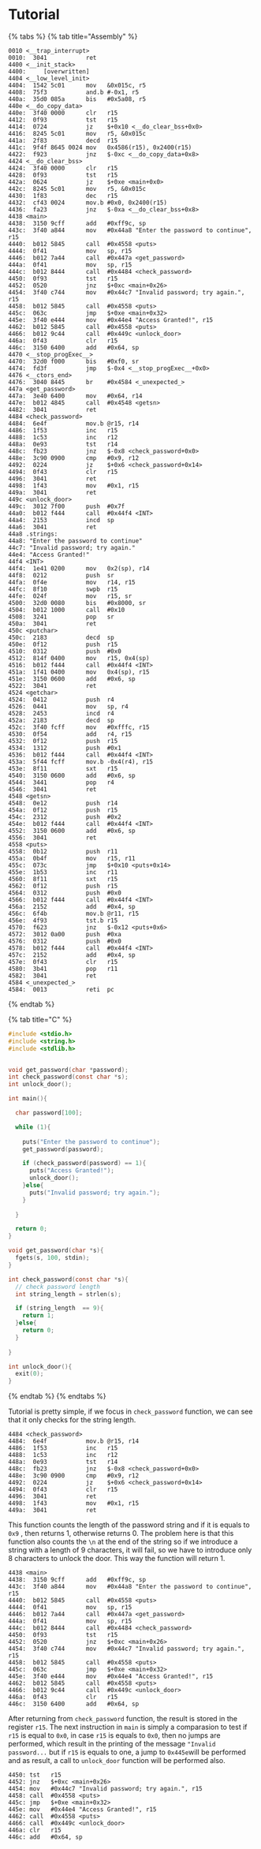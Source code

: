 # Tutorial

{% tabs %}
{% tab title="Assembly" %}
```
0010 <__trap_interrupt>
0010:  3041           ret
4400 <__init_stack>
4400:     [overwritten]
4404 <__low_level_init>
4404:  1542 5c01      mov	&0x015c, r5
4408:  75f3           and.b	#-0x1, r5
440a:  35d0 085a      bis	#0x5a08, r5
440e <__do_copy_data>
440e:  3f40 0000      clr	r15
4412:  0f93           tst	r15
4414:  0724           jz	$+0x10 <__do_clear_bss+0x0>
4416:  8245 5c01      mov	r5, &0x015c
441a:  2f83           decd	r15
441c:  9f4f 8645 0024 mov	0x4586(r15), 0x2400(r15)
4422:  f923           jnz	$-0xc <__do_copy_data+0x8>
4424 <__do_clear_bss>
4424:  3f40 0000      clr	r15
4428:  0f93           tst	r15
442a:  0624           jz	$+0xe <main+0x0>
442c:  8245 5c01      mov	r5, &0x015c
4430:  1f83           dec	r15
4432:  cf43 0024      mov.b	#0x0, 0x2400(r15)
4436:  fa23           jnz	$-0xa <__do_clear_bss+0x8>
4438 <main>
4438:  3150 9cff      add	#0xff9c, sp
443c:  3f40 a844      mov	#0x44a8 "Enter the password to continue", r15
4440:  b012 5845      call	#0x4558 <puts>
4444:  0f41           mov	sp, r15
4446:  b012 7a44      call	#0x447a <get_password>
444a:  0f41           mov	sp, r15
444c:  b012 8444      call	#0x4484 <check_password>
4450:  0f93           tst	r15
4452:  0520           jnz	$+0xc <main+0x26>
4454:  3f40 c744      mov	#0x44c7 "Invalid password; try again.", r15
4458:  b012 5845      call	#0x4558 <puts>
445c:  063c           jmp	$+0xe <main+0x32>
445e:  3f40 e444      mov	#0x44e4 "Access Granted!", r15
4462:  b012 5845      call	#0x4558 <puts>
4466:  b012 9c44      call	#0x449c <unlock_door>
446a:  0f43           clr	r15
446c:  3150 6400      add	#0x64, sp
4470 <__stop_progExec__>
4470:  32d0 f000      bis	#0xf0, sr
4474:  fd3f           jmp	$-0x4 <__stop_progExec__+0x0>
4476 <__ctors_end>
4476:  3040 8445      br	#0x4584 <_unexpected_>
447a <get_password>
447a:  3e40 6400      mov	#0x64, r14
447e:  b012 4845      call	#0x4548 <getsn>
4482:  3041           ret
4484 <check_password>
4484:  6e4f           mov.b	@r15, r14
4486:  1f53           inc	r15
4488:  1c53           inc	r12
448a:  0e93           tst	r14
448c:  fb23           jnz	$-0x8 <check_password+0x0>
448e:  3c90 0900      cmp	#0x9, r12
4492:  0224           jz	$+0x6 <check_password+0x14>
4494:  0f43           clr	r15
4496:  3041           ret
4498:  1f43           mov	#0x1, r15
449a:  3041           ret
449c <unlock_door>
449c:  3012 7f00      push	#0x7f
44a0:  b012 f444      call	#0x44f4 <INT>
44a4:  2153           incd	sp
44a6:  3041           ret
44a8 .strings:
44a8: "Enter the password to continue"
44c7: "Invalid password; try again."
44e4: "Access Granted!"
44f4 <INT>
44f4:  1e41 0200      mov	0x2(sp), r14
44f8:  0212           push	sr
44fa:  0f4e           mov	r14, r15
44fc:  8f10           swpb	r15
44fe:  024f           mov	r15, sr
4500:  32d0 0080      bis	#0x8000, sr
4504:  b012 1000      call	#0x10
4508:  3241           pop	sr
450a:  3041           ret
450c <putchar>
450c:  2183           decd	sp
450e:  0f12           push	r15
4510:  0312           push	#0x0
4512:  814f 0400      mov	r15, 0x4(sp)
4516:  b012 f444      call	#0x44f4 <INT>
451a:  1f41 0400      mov	0x4(sp), r15
451e:  3150 0600      add	#0x6, sp
4522:  3041           ret
4524 <getchar>
4524:  0412           push	r4
4526:  0441           mov	sp, r4
4528:  2453           incd	r4
452a:  2183           decd	sp
452c:  3f40 fcff      mov	#0xfffc, r15
4530:  0f54           add	r4, r15
4532:  0f12           push	r15
4534:  1312           push	#0x1
4536:  b012 f444      call	#0x44f4 <INT>
453a:  5f44 fcff      mov.b	-0x4(r4), r15
453e:  8f11           sxt	r15
4540:  3150 0600      add	#0x6, sp
4544:  3441           pop	r4
4546:  3041           ret
4548 <getsn>
4548:  0e12           push	r14
454a:  0f12           push	r15
454c:  2312           push	#0x2
454e:  b012 f444      call	#0x44f4 <INT>
4552:  3150 0600      add	#0x6, sp
4556:  3041           ret
4558 <puts>
4558:  0b12           push	r11
455a:  0b4f           mov	r15, r11
455c:  073c           jmp	$+0x10 <puts+0x14>
455e:  1b53           inc	r11
4560:  8f11           sxt	r15
4562:  0f12           push	r15
4564:  0312           push	#0x0
4566:  b012 f444      call	#0x44f4 <INT>
456a:  2152           add	#0x4, sp
456c:  6f4b           mov.b	@r11, r15
456e:  4f93           tst.b	r15
4570:  f623           jnz	$-0x12 <puts+0x6>
4572:  3012 0a00      push	#0xa
4576:  0312           push	#0x0
4578:  b012 f444      call	#0x44f4 <INT>
457c:  2152           add	#0x4, sp
457e:  0f43           clr	r15
4580:  3b41           pop	r11
4582:  3041           ret
4584 <_unexpected_>
4584:  0013           reti	pc
```
{% endtab %}

{% tab title="C" %}
```c
#include <stdio.h>
#include <string.h>
#include <stdlib.h>


void get_password(char *password);
int check_password(const char *s);
int unlock_door();

int main(){

  char password[100];

  while (1){
    
    puts("Enter the password to continue");
    get_password(password);

    if (check_password(password) == 1){
      puts("Access Granted!");
      unlock_door();
    }else{
      puts("Invalid password; try again.");
    }
    
  }

  return 0;
}

void get_password(char *s){
  fgets(s, 100, stdin);
}

int check_password(const char *s){
  // check password length
  int string_length = strlen(s);

  if (string_length  == 9){
    return 1;
  }else{
    return 0;
  }
  
}

int unlock_door(){
  exit(0);
}
```
{% endtab %}
{% endtabs %}

Tutorial is pretty simple, if we focus in `check_password` function, we can see that it only checks for the string length.&#x20;

```
4484 <check_password>
4484:  6e4f           mov.b	@r15, r14
4486:  1f53           inc	r15
4488:  1c53           inc	r12
448a:  0e93           tst	r14
448c:  fb23           jnz	$-0x8 <check_password+0x0>
448e:  3c90 0900      cmp	#0x9, r12
4492:  0224           jz	$+0x6 <check_password+0x14>
4494:  0f43           clr	r15
4496:  3041           ret
4498:  1f43           mov	#0x1, r15
449a:  3041           ret
```

This function counts the length of the password string and if it is equals to `0x9` , then returns 1, otherwise returns 0. The problem here is that this function also counts the `\n` at the end of the string so if we introduce a string with a length of 9 characters, it will fail, so we have to introduce only 8 characters to unlock the door. This way the function will return 1.

```
4438 <main>
4438:  3150 9cff      add	#0xff9c, sp
443c:  3f40 a844      mov	#0x44a8 "Enter the password to continue", r15
4440:  b012 5845      call	#0x4558 <puts>
4444:  0f41           mov	sp, r15
4446:  b012 7a44      call	#0x447a <get_password>
444a:  0f41           mov	sp, r15
444c:  b012 8444      call	#0x4484 <check_password>
4450:  0f93           tst	r15
4452:  0520           jnz	$+0xc <main+0x26>
4454:  3f40 c744      mov	#0x44c7 "Invalid password; try again.", r15
4458:  b012 5845      call	#0x4558 <puts>
445c:  063c           jmp	$+0xe <main+0x32>
445e:  3f40 e444      mov	#0x44e4 "Access Granted!", r15
4462:  b012 5845      call	#0x4558 <puts>
4466:  b012 9c44      call	#0x449c <unlock_door>
446a:  0f43           clr	r15
446c:  3150 6400      add	#0x64, sp
```

After returning from `check_password` function, the result is stored in the register `r15`. The next instruction in `main` is simply a comparasion to test if `r15` is equal to `0x0`, in case `r15` is equals to `0x0`, then no jumps are performed, which result in the printing of the message `"Invalid password...` but if `r15` is equals to one, a jump to `0x445e`will be performed and as result, a call to  `unlock_door` function will be performed also.

```
4450: tst	r15
4452: jnz	$+0xc <main+0x26>
4454: mov	#0x44c7 "Invalid password; try again.", r15
4458: call	#0x4558 <puts>
445c: jmp	$+0xe <main+0x32>
445e: mov	#0x44e4 "Access Granted!", r15
4462: call	#0x4558 <puts>
4466: call	#0x449c <unlock_door>
446a: clr	r15
446c: add	#0x64, sp
```

<figure><img src="../../.gitbook/assets/image.png" alt=""><figcaption></figcaption></figure>
